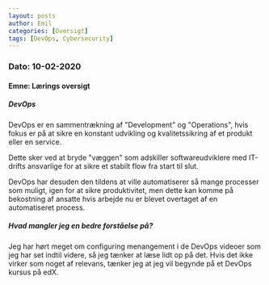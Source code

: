 ```yaml
---
layout: posts
author: Emil
categories: [Oversigt]
tags: [DevOps, Cybersecurity]
---
```

<h3>Dato: 10-02-2020</h3>

<h4>Emne: Lærings oversigt</h4>

<h5>DevOps</h5>

<p>
DevOps er en sammentrækning af "Development" og "Operations", hvis fokus er på at sikre en konstant udvikling og kvalitetssikring af et produkt eller en service.
  
Dette sker ved at bryde "væggen" som adskiller softwareudviklere med IT-drifts ansvarlige for at sikre et stabilt flow fra start til slut.

DevOps har desuden den tildens at ville automatiserer så mange processer som muligt, igen for at sikre produktivitet, men dette kan komme på bekostning af ansatte hvis arbejde nu er blevet overtaget af en automatiseret process.
</p>


<h5>Hvad mangler jeg en bedre forståelse på?</h5>

<p>
Jeg har hørt meget om configuring menangement i de DevOps videoer som jeg har set indtil videre, så jeg tænker at læse lidt op på det. Hvis det ikke virker som noget af relevans, tænker jeg at jeg vil begynde på et DevOps kursus på edX.
</p>
